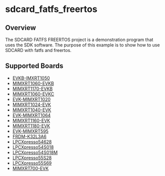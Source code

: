 # sdcard_fatfs_freertos

## Overview

The SDCARD FATFS FREERTOS project is a demonstration program that uses the SDK
software. The purpose of this example is to show how to use SDCARD with fatfs
and freertos.

## Supported Boards
- [EVKB-IMXRT1050](../../_boards/evkbimxrt1050/sdmmc_examples/sdcard_fatfs_freertos/example_board_readme.md)
- [MIMXRT1060-EVKB](../../_boards/evkbmimxrt1060/sdmmc_examples/sdcard_fatfs_freertos/example_board_readme.md)
- [MIMXRT1170-EVKB](../../_boards/evkbmimxrt1170/sdmmc_examples/sdcard_fatfs_freertos/example_board_readme.md)
- [MIMXRT1060-EVKC](../../_boards/evkcmimxrt1060/sdmmc_examples/sdcard_fatfs_freertos/example_board_readme.md)
- [EVK-MIMXRT1020](../../_boards/evkmimxrt1020/sdmmc_examples/sdcard_fatfs_freertos/example_board_readme.md)
- [MIMXRT1024-EVK](../../_boards/evkmimxrt1024/sdmmc_examples/sdcard_fatfs_freertos/example_board_readme.md)
- [MIMXRT1040-EVK](../../_boards/evkmimxrt1040/sdmmc_examples/sdcard_fatfs_freertos/example_board_readme.md)
- [EVK-MIMXRT1064](../../_boards/evkmimxrt1064/sdmmc_examples/sdcard_fatfs_freertos/example_board_readme.md)
- [MIMXRT1160-EVK](../../_boards/evkmimxrt1160/sdmmc_examples/sdcard_fatfs_freertos/example_board_readme.md)
- [MIMXRT1180-EVK](../../_boards/evkmimxrt1180/sdmmc_examples/sdcard_fatfs_freertos/example_board_readme.md)
- [EVK-MIMXRT595](../../_boards/evkmimxrt595/sdmmc_examples/sdcard_fatfs_freertos/example_board_readme.md)
- [FRDM-K32L3A6](../../_boards/frdmk32l3a6/sdmmc_examples/sdcard_fatfs_freertos/example_board_readme.md)
- [LPCXpresso54628](../../_boards/lpcxpresso54628/sdmmc_examples/sdcard_fatfs_freertos/example_board_readme.md)
- [LPCXpresso54S018](../../_boards/lpcxpresso54s018/sdmmc_examples/sdcard_fatfs_freertos/example_board_readme.md)
- [LPCXpresso54S018M](../../_boards/lpcxpresso54s018m/sdmmc_examples/sdcard_fatfs_freertos/example_board_readme.md)
- [LPCXpresso55S28](../../_boards/lpcxpresso55s28/sdmmc_examples/sdcard_fatfs_freertos/example_board_readme.md)
- [LPCXpresso55S69](../../_boards/lpcxpresso55s69/sdmmc_examples/sdcard_fatfs_freertos/example_board_readme.md)
- [MIMXRT700-EVK](../../_boards/mimxrt700evk/sdmmc_examples/sdcard_fatfs_freertos/example_board_readme.md)
